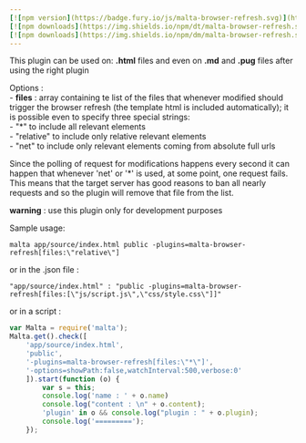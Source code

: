 ```yaml
---
[![npm version](https://badge.fury.io/js/malta-browser-refresh.svg)](http://badge.fury.io/js/malta-browser-refresh)
[![npm downloads](https://img.shields.io/npm/dt/malta-browser-refresh.svg)](https://npmjs.org/package/malta-browser-refresh)
[![npm downloads](https://img.shields.io/npm/dm/malta-browser-refresh.svg)](https://npmjs.org/package/malta-browser-refresh)  
---  
```


This plugin can be used on: **.html** files and even on **.md** and **.pug** files after using the right plugin

Options :   
	- **files** : array containing te list of the files that whenever modified should trigger the browser refresh (the template html is included automatically); it is possible even to specify three special strings:  
	- "*" to include all relevant elements  
	- "relative" to include only relative relevant elements  
	- "net" to include only relevant elements coming from absolute full urls  

Since the polling of request for modifications happens every second it can happen that whenever 'net' or '*' is used, at some point, one request fails. This means that the target server has good reasons to ban all nearly requests and so the plugin will remove that file from the list.  

 **warning** : use this plugin only for development purposes


Sample usage:  
```
malta app/source/index.html public -plugins=malta-browser-refresh[files:\"relative\"]
```
or in the .json file :
```
"app/source/index.html" : "public -plugins=malta-browser-refresh[files:[\"js/script.js\",\"css/style.css\"]]"
```
or in a script : 
``` js
var Malta = require('malta');
Malta.get().check([
    'app/source/index.html',
    'public',
    '-plugins=malta-browser-refresh[files:\"*\"]',
    '-options=showPath:false,watchInterval:500,verbose:0'
    ]).start(function (o) {
        var s = this;
        console.log('name : ' + o.name)
        console.log("content : \n" + o.content);
        'plugin' in o && console.log("plugin : " + o.plugin);
        console.log('=========');
    });
```